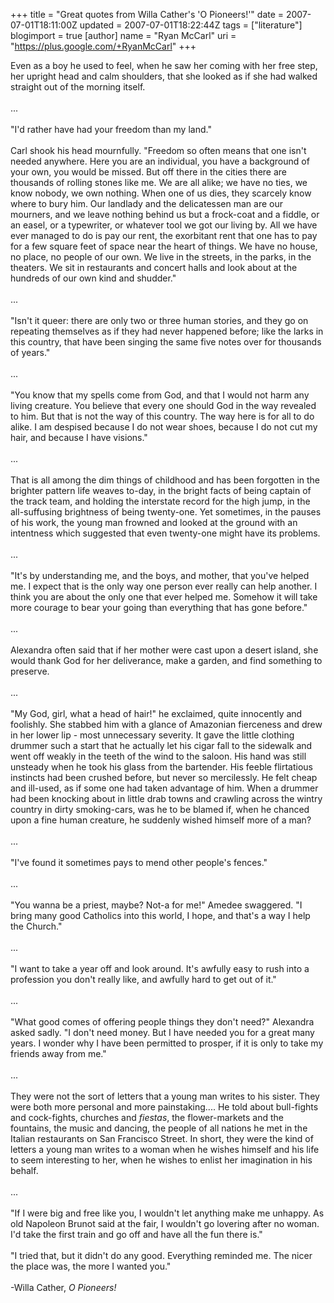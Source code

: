 +++
title = "Great quotes from Willa Cather's 'O Pioneers!'"
date = 2007-07-01T18:11:00Z
updated = 2007-07-01T18:22:44Z
tags = ["literature"]
blogimport = true
[author]
	name = "Ryan McCarl"
	uri = "https://plus.google.com/+RyanMcCarl"
+++

Even as a boy he used to feel, when he saw her coming with her free step, her upright head and calm shoulders, that she looked as if she had walked straight out of the morning itself.<br /><br />...<br /><br />"I'd rather have had your freedom than my land."<br /><br />Carl shook his head mournfully. "Freedom so often means that one isn't needed anywhere. Here you are an individual, you have a background of your own, you would be missed. But off there in the cities there are thousands of rolling stones like me. We are all alike; we have no ties, we know nobody, we own nothing. When one of us dies, they scarcely know where to bury him. Our landlady and the delicatessen man are our mourners, and we leave nothing behind us but a frock-coat and a fiddle, or an easel, or a typewriter, or whatever tool we got our living by. All we have ever managed to do is pay our rent, the exorbitant rent that one has to pay for a few square feet of space near the heart of things. We have no house, no place, no people of our own. We live in the streets, in the parks, in the theaters. We sit in restaurants and concert halls and look about at the hundreds of our own kind and shudder."<br /><br />...<br /><br />"Isn't it queer: there are only two or three human stories, and they go on repeating themselves as if they had never happened before; like the larks in this country, that have been singing the same five notes over for thousands of years."<br /><br />...<br /><br />"You know that my spells come from God, and that I would not harm any living creature. You believe that every one should God in the way revealed to him. But that is not the way of this country. The way here is for all to do alike. I am despised because I do not wear shoes, because I do not cut my hair, and because I have visions."<br /><br />...<br /><br />That is all among the dim things of childhood and has been forgotten in the brighter pattern life weaves to-day, in the bright facts of being captain of the track team, and holding the interstate record for the high jump, in the all-suffusing brightness of being twenty-one. Yet sometimes, in the pauses of his work, the young man frowned and looked at the ground with an intentness which suggested that even twenty-one might have its problems.<br /><br />...<br /><br />"It's by understanding me, and the boys, and mother, that you've helped me. I expect that is the only way one person ever really can help another. I think you are about the only one that ever helped me. Somehow it will take more courage to bear your going than everything that has gone before."<br /><br />...<br /><br />Alexandra often said that if her mother were cast upon a desert island, she would thank God for her deliverance, make a garden, and find something to preserve.<br /><br />...<br /><br />"My God, girl, what a head of hair!" he exclaimed, quite innocently and foolishly. She stabbed him with a glance of Amazonian fierceness and drew in her lower lip - most unnecessary severity. It gave the little clothing drummer such a start that he actually let his cigar fall to the sidewalk and went off weakly in the teeth of the wind to the saloon. His hand was still unsteady when he took his glass from the bartender. His feeble flirtatious instincts had been crushed before, but never so mercilessly. He felt cheap and ill-used, as if some one had taken advantage of him. When a drummer had been knocking about in little drab towns and crawling across the wintry country in dirty smoking-cars, was he to be blamed if, when he chanced upon a fine human creature, he suddenly wished himself more of a man?<br /><br />...<br /><br />"I've found it sometimes pays to mend other people's fences."<br /><br />...<br /><br />"You wanna be a priest, maybe?  Not-a for me!" Amedee swaggered.  "I bring many good Catholics into this world, I hope, and that's a way I help the Church."<br /><br />...<br /><br />"I want to take a year off and look around.  It's awfully easy to rush into a profession you don't really like, and awfully hard to get out of it."<br /><br />...<br /><br />"What good comes of offering people things they don't need?" Alexandra asked sadly.  "I don't need money.  But I have needed you for a great many years.  I wonder why I have been permitted to prosper, if it is only to take my friends away from me."<br /><br />...<br /><br />They were not the sort of letters that a young man writes to his sister.  They were both more personal and more painstaking....  He told about bull-fights and cock-fights, churches and <span style="font-style: italic;">fiestas</span>, the flower-markets and the fountains, the music and dancing, the people of all nations he met in the Italian restaurants on San Francisco Street.  In short, they were the kind of letters a young man writes to a woman when he wishes himself and his life to seem interesting to her, when he wishes to enlist her imagination in his behalf.<br /><br />...<br /><br />"If I were big and free like you, I wouldn't let anything make me unhappy.  As old Napoleon Brunot said at the fair, I wouldn't go lovering after no woman.  I'd take the first train and go off and have all the fun there is."<br /><br />"I tried that, but it didn't do any good.  Everything reminded me.  The nicer the place was, the more I wanted you."<br /><br />-Willa Cather, <span style="font-style: italic;">O Pioneers!</span>
